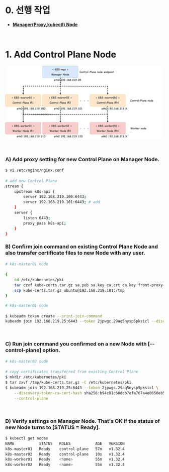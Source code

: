 # 0. 선행 작업

- [**Manager(Proxy,kubectl) Node**](https://github.com/revenge1005/k8s-cluster-setup/tree/main/02.%20Container%20runtime/02-01.%20Docker%20Engine)

<br>

# 1. Add Control Plane Node

![multi-node](https://github.com/revenge1005/k8s-cluster-setup/blob/main/multi-node-configuration.png)

<BR>

### A) Add proxy setting for new Control Plane on Manager Node.

```bash
$ vi /etc/nginx/nginx.conf

# add new Control Plane
stream {
    upstream k8s-api {
        server 192.168.219.100:6443;
        server 192.168.219.101:6443; # add
    }
    server {
        listen 6443;
        proxy_pass k8s-api;
    }
}
```

### B) Confirm join command on existing Control Plane Node and also transfer certificate files to new Node with any user.

```bash
# k8s-master01 node

{
    cd /etc/kubernetes/pki
    tar czvf kube-certs.tar.gz sa.pub sa.key ca.crt ca.key front-proxy-ca.crt front-proxy-ca.key etcd/ca.crt etcd/ca.key
    scp kube-certs.tar.gz ubuntu@192.168.219.101:/tmp
}
```

```bash
# k8s-master01 node

$ kubeadm token create --print-join-command
kubeadm join 192.168.219.25:6443 --token 2jpwgc.29aq5nysp5pksicl --discovery-token-ca-cert-hash sha256:b94c81c60dcb7efa767a4e0650eb563062562afa6e394d303130fecd67f52612
```

<BR>

### C) Run join command you confirmed on a new Node with [--control-plane] option.

```bash
# k8s-master02 node

# copy certificates transferred from existing Control Plane
$ mkdir /etc/kubernetes/pki
$ tar zxvf /tmp/kube-certs.tar.gz -C /etc/kubernetes/pki
$ kubeadm join 192.168.219.25:6443 --token 2jpwgc.29aq5nysp5pksicl \
    --discovery-token-ca-cert-hash sha256:b94c81c60dcb7efa767a4e0650eb563062562afa6e394d303130fecd67f52612 \
    --control-plane
```

<BR>

### D) Verify settings on Manager Node. That's OK if the status of new Node turns to [STATUS = Ready].

```bash
$ kubectl get nodes
NAME           STATUS   ROLES           AGE   VERSION
k8s-master01   Ready    control-plane   57m   v1.32.4
k8s-master02   Ready    control-plane   10s   v1.32.4
k8s-worker01   Ready    <none>          55m   v1.32.4
k8s-worker02   Ready    <none>          55m   v1.32.4
```
